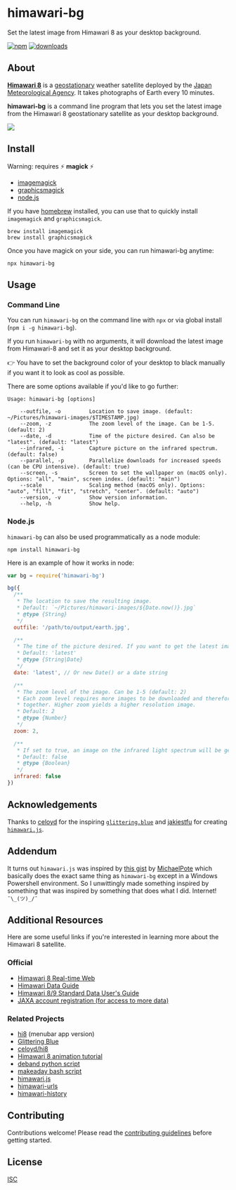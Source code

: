 # himawari-bg

Set the latest image from Himawari 8 as your desktop background.

[![npm][npm-image]][npm-url]
[![downloads][downloads-image]][npm-url]

[npm-image]: https://img.shields.io/npm/v/himawari-bg.svg
[npm-url]: https://www.npmjs.com/package/himawari-bg
[downloads-image]: https://img.shields.io/npm/dm/himawari-bg.svg

## About

**[Himawari 8](http://himawari8.nict.go.jp/)** is a [geostationary](https://en.wikipedia.org/wiki/Geostationary_orbit) weather satellite deployed by the [Japan Meteorological Agency](http://www.jma.go.jp/jma/indexe.html). It takes photographs of Earth every 10 minutes.

**himawari-bg** is a command line program that lets you set the latest image from the Himawari 8 geostationary satellite as your desktop background.

![](screenshot.jpg)

## Install

Warning: requires :zap: **magick** :zap:

* [imagemagick](http://www.imagemagick.org/script/index.php)
* [graphicsmagick](http://www.graphicsmagick.org)
* [node.js](https://nodejs.org/en/download/)

If you have [homebrew](http://brew.sh/) installed, you can use that to quickly install `imagemagick` and `graphicsmagick`.

```
brew install imagemagick
brew install graphicsmagick
```

Once you have magick on your side, you can run himawari-bg anytime:

```
npx himawari-bg
```

## Usage

### Command Line

You can run `himawari-bg` on the command line with `npx` or via global install (`npm i -g himawari-bg`).

If you run `himawari-bg` with no arguments, it will download the latest image from Himawari-8 and set it as your desktop background.

:point_right: You have to set the background color of your desktop to black manually if you want it to look as cool as possible.

There are some options available if you'd like to go further:

```
Usage: himawari-bg [options]

    --outfile, -o         Location to save image. (default: ~/Pictures/himawari-images/$TIMESTAMP.jpg)
    --zoom, -z            The zoom level of the image. Can be 1-5. (default: 2)
    --date, -d            Time of the picture desired. Can also be "latest". (default: "latest")
    --infrared, -i        Capture picture on the infrared spectrum. (default: false)
    --parallel, -p        Parallelize downloads for increased speeds (can be CPU intensive). (default: true)
    --screen, -s          Screen to set the wallpaper on (macOS only). Options: "all", "main", screen index. (default: "main")
    --scale               Scaling method (macOS only). Options: "auto", "fill", "fit", "stretch", "center". (default: "auto")
    --version, -v         Show version information.
    --help, -h            Show help.
```

### Node.js

`himawari-bg` can also be used programmatically as a node module:

```
npm install himawari-bg
```

Here is an example of how it works in node:

```js
var bg = require('himawari-bg')

bg({
  /**
   * The location to save the resulting image.
   * Default: `~/Pictures/himawari-images/${Date.now()}.jpg`
   * @type {String}
   */
  outfile: '/path/to/output/earth.jpg',

  /**
   * The time of the picture desired. If you want to get the latest image, use 'latest'.
   * Default: 'latest'
   * @type {String|Date}
   */
  date: 'latest', // Or new Date() or a date string

  /**
   * The zoom level of the image. Can be 1-5 (default: 2)
   * Each zoom level requires more images to be downloaded and therefore stitched
   * together. Higher zoom yields a higher resolution image.
   * Default: 2
   * @type {Number}
   */
  zoom: 2,

  /**
   * If set to true, an image on the infrared light spectrum will be generated
   * Default: false
   * @type {Boolean}
   */
  infrared: false
})
```

## Acknowledgements

Thanks to [celoyd](https://github.com/celoyd) for the inspiring [`glittering.blue`](https://glittering.blue/) and [jakiestfu](https://github.com/jakiestfu) for creating [`himawari.js`](https://github.com/jakiestfu/himawari.js).

## Addendum

It turns out `himawari.js` was inspired by [this gist](https://gist.github.com/MichaelPote/92fa6e65eacf26219022) by [MichaelPote](https://github.com/MichaelPote) which basically does the exact same thing as `himawari-bg` except in a Windows Powershell environment. So I unwittingly made something inspired by something that was inspired by something that does what I did. Internet! `¯\_(ツ)_/¯`

## Additional Resources

Here are some useful links if you're interested in learning more about the Himawari 8 satellite.

### Official

- [Himawari 8 Real-time Web](http://himawari8.nict.go.jp)
- [Himawari Data Guide](http://www.eorc.jaxa.jp/ptree/userguide.html)
- [Himawari 8/9 Standard Data User's Guide](http://www.data.jma.go.jp/mscweb/en/himawari89/space_segment/hsd_sample/HS_D_users_guide_en_v12.pdf)
- [JAXA account registration (for access to more data)](http://www.eorc.jaxa.jp/ptree/registration_top.html)

### Related Projects

- [hi8](https://github.com/ungoldman/hi8) (menubar app version)
- [Glittering Blue](http://glittering.blue)
- [celoyd/hi8](https://github.com/celoyd/hi8)
- [Himawari 8 animation tutorial](https://gist.github.com/celoyd/b92d0de6fae1f18791ef)
- [deband python script](https://gist.github.com/celoyd/a4dd9202fe5c7978b114)
- [makeaday bash script](https://gist.github.com/celoyd/c2293929ab3fe97ea597)
- [himawari.js](https://github.com/jakiestfu/himawari.js)
- [himawari-urls](https://github.com/ungoldman/himawari-urls)
- [himawari-history](https://github.com/ungoldman/himawari-history)

## Contributing

Contributions welcome! Please read the [contributing guidelines](contributing.md) before getting started.

## License

[ISC](LICENSE.md)
